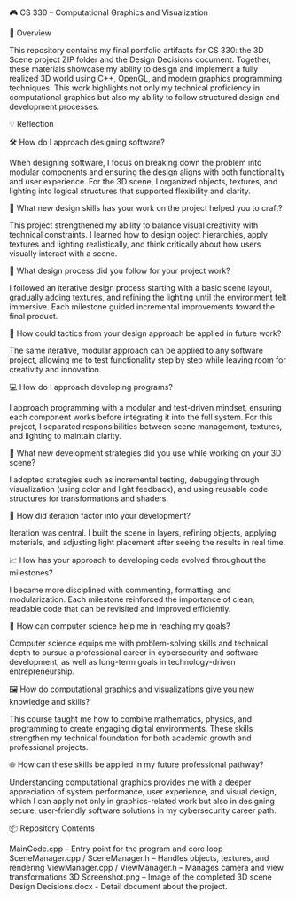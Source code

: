 🎮 CS 330 – Computational Graphics and Visualization

📖 Overview

This repository contains my final portfolio artifacts for CS 330: the 3D Scene project ZIP folder and the Design Decisions document. Together, these materials showcase my ability to design and implement a fully realized 3D world using C++, OpenGL, and modern graphics programming techniques. This work highlights not only my technical proficiency in computational graphics but also my ability to follow structured design and development processes.

💡 Reflection

🛠️ How do I approach designing software?

When designing software, I focus on breaking down the problem into modular components and ensuring the design aligns with both functionality and user experience. For the 3D scene, I organized objects, textures, and lighting into logical structures that supported flexibility and clarity.

🎨 What new design skills has your work on the project helped you to craft?

This project strengthened my ability to balance visual creativity with technical constraints. I learned how to design object hierarchies, apply textures and lighting realistically, and think critically about how users visually interact with a scene.

🔄 What design process did you follow for your project work?

I followed an iterative design process starting with a basic scene layout, gradually adding textures, and refining the lighting until the environment felt immersive. Each milestone guided incremental improvements toward the final product.

🚀 How could tactics from your design approach be applied in future work?

The same iterative, modular approach can be applied to any software project, allowing me to test functionality step by step while leaving room for creativity and innovation.

💻 How do I approach developing programs?

I approach programming with a modular and test-driven mindset, ensuring each component works before integrating it into the full system. For this project, I separated responsibilities between scene management, textures, and lighting to maintain clarity.

🧩 What new development strategies did you use while working on your 3D scene?

I adopted strategies such as incremental testing, debugging through visualization (using color and light feedback), and using reusable code structures for transformations and shaders.

🔁 How did iteration factor into your development?

Iteration was central. I built the scene in layers, refining objects, applying materials, and adjusting light placement after seeing the results in real time.

📈 How has your approach to developing code evolved throughout the milestones?

I became more disciplined with commenting, formatting, and modularization. Each milestone reinforced the importance of clean, readable code that can be revisited and improved efficiently.

🎯 How can computer science help me in reaching my goals?

Computer science equips me with problem-solving skills and technical depth to pursue a professional career in cybersecurity and software development, as well as long-term goals in technology-driven entrepreneurship.

🖼️ How do computational graphics and visualizations give you new knowledge and skills?

This course taught me how to combine mathematics, physics, and programming to create engaging digital environments. These skills strengthen my technical foundation for both academic growth and professional projects.

🌐 How can these skills be applied in my future professional pathway?

Understanding computational graphics provides me with a deeper appreciation of system performance, user experience, and visual design, which I can apply not only in graphics-related work but also in designing secure, user-friendly software solutions in my cybersecurity career path.

📦 Repository Contents

MainCode.cpp – Entry point for the program and core loop
SceneManager.cpp / SceneManager.h – Handles objects, textures, and rendering
ViewManager.cpp / ViewManager.h – Manages camera and view transformations
3D Screenshot.png – Image of the completed 3D scene
Design Decisions.docx - Detail document about the project. 
